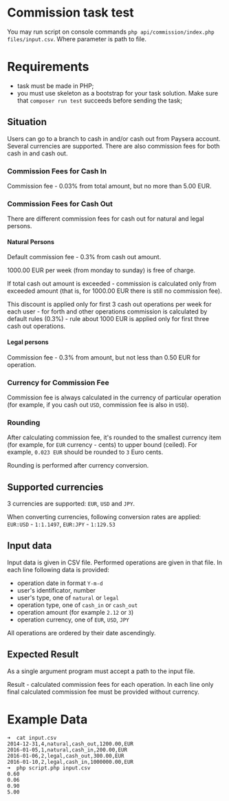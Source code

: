 # Commission task test

You may run script on console commands `php api/commission/index.php files/input.csv`. Where parameter is path to file.

# Requirements

- task must be made in PHP;
- you must use skeleton as a bootstrap for your task solution. Make sure that `composer run test` succeeds before sending the task;

## Situation

Users can go to a branch to cash in and/or cash out from Paysera account. Several currencies are supported. There are also commission fees for both cash in and cash out.

### Commission Fees for Cash In

Commission fee - 0.03% from total amount, but no more than 5.00 EUR.

### Commission Fees for Cash Out

There are different commission fees for cash out for natural and legal persons.

#### Natural Persons

Default commission fee - 0.3% from cash out amount.

1000.00 EUR per week (from monday to sunday) is free of charge.

If total cash out amount is exceeded - commission is calculated only from exceeded amount (that is, for 1000.00 EUR there is still no commission fee).

This discount is applied only for first 3 cash out operations per week for each user - for forth and other operations commission is calculated by default rules (0.3%) - rule about 1000 EUR is applied only for first three cash out operations.

#### Legal persons

Commission fee - 0.3% from amount, but not less than 0.50 EUR for operation.

### Currency for Commission Fee

Commission fee is always calculated in the currency of particular operation (for example, if you cash out `USD`, commission fee is also in `USD`).

### Rounding

After calculating commission fee, it's rounded to the smallest currency item (for example, for `EUR` currency - cents) to upper bound (ceiled). For example, `0.023 EUR` should be rounded to `3` Euro cents.

Rounding is performed after currency conversion.

## Supported currencies
3 currencies are supported: `EUR`, `USD` and `JPY`.

When converting currencies, following conversion rates are applied: `EUR:USD` - `1:1.1497`, `EUR:JPY` - `1:129.53`

## Input data

Input data is given in CSV file. Performed operations are given in that file. In each line following data is provided:
- operation date in format `Y-m-d`
- user's identificator, number
- user's type, one of `natural` or `legal`
- operation type, one of `cash_in` or `cash_out`
- operation amount (for example `2.12` or `3`)
- operation currency, one of `EUR`, `USD`, `JPY`

All operations are ordered by their date ascendingly.

## Expected Result
As a single argument program must accept a path to the input file.

Result - calculated commission fees for each operation. In each line only final calculated commission fee must be provided without currency.

# Example Data
```
➜  cat input.csv 
2014-12-31,4,natural,cash_out,1200.00,EUR
2016-01-05,1,natural,cash_in,200.00,EUR
2016-01-06,2,legal,cash_out,300.00,EUR
2016-01-10,2,legal,cash_in,1000000.00,EUR
➜  php script.php input.csv
0.60
0.06
0.90
5.00
```